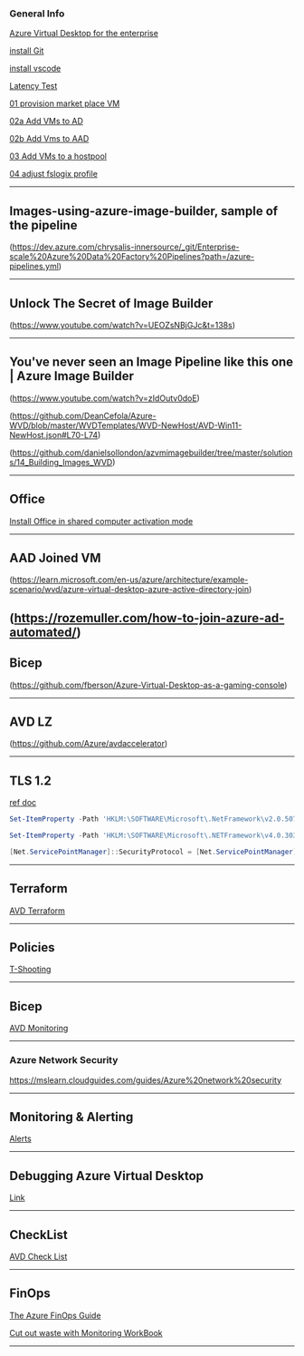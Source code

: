 ### General Info

[Azure Virtual Desktop for the enterprise](https://learn.microsoft.com/en-us/azure/architecture/example-scenario/wvd/windows-virtual-desktop)

[install Git](https://github.com/git-for-windows/git/releases/download/v2.39.0.windows.2/Git-2.39.0.2-64-bit.exe)

[install vscode](https://code.visualstudio.com/Download)

[Latency Test](https://www.azurespeed.com/Azure/Latency)

[01 provision market place VM](/LenVolk/Scripts/MarketPlaceVMs.ps1)

[02a Add VMs to AD](/LenVolk/Scripts/AD_VMjoin_invoke.ps1)

[02b Add Vms to AAD](/LenVolk/Scripts/001_AADextention_RBAC.ps1)

[03 Add VMs to a hostpool](/LenVolk/Scripts/000_invoke_command.ps1#L57-L75)

[04 adjust fslogix profile](/LenVolk/Scripts/000_invoke_command.ps1#L29-L42)

----
## Images-using-azure-image-builder, sample of the pipeline 
(https://dev.azure.com/chrysalis-innersource/_git/Enterprise-scale%20Azure%20Data%20Factory%20Pipelines?path=/azure-pipelines.yml)

----
## Unlock The Secret of Image Builder
(https://www.youtube.com/watch?v=UEOZsNBjGJc&t=138s)

----
## You've never seen an Image Pipeline like this one | Azure Image Builder
(https://www.youtube.com/watch?v=zIdOutv0doE)


(https://github.com/DeanCefola/Azure-WVD/blob/master/WVDTemplates/WVD-NewHost/AVD-Win11-NewHost.json#L70-L74)

(https://github.com/danielsollondon/azvmimagebuilder/tree/master/solutions/14_Building_Images_WVD)

----
## Office
[Install Office in shared computer activation mode](https://learn.microsoft.com/en-us/azure/virtual-desktop/install-office-on-wvd-master-image#install-office-in-shared-computer-activation-mode)

----
## AAD Joined VM
(https://learn.microsoft.com/en-us/azure/architecture/example-scenario/wvd/azure-virtual-desktop-azure-active-directory-join)

(https://rozemuller.com/how-to-join-azure-ad-automated/)
----
## Bicep
(https://github.com/fberson/Azure-Virtual-Desktop-as-a-gaming-console)

----
## AVD LZ
(https://github.com/Azure/avdaccelerator)

----
## TLS 1.2
[ref doc](https://learn.microsoft.com/en-us/mem/configmgr/core/plan-design/security/enable-tls-1-2-client#configure-for-strong-cryptography)

```powershell
Set-ItemProperty -Path 'HKLM:\SOFTWARE\Microsoft\.NetFramework\v2.0.50727' -Name 'SchUseStrongCrypto' -Value '1' -Type DWord

Set-ItemProperty -Path 'HKLM:\SOFTWARE\Microsoft\.NETFramework\v4.0.30319' -Name 'SchUseStrongCrypto' -Value '1' -Type DWord

[Net.ServicePointManager]::SecurityProtocol = [Net.ServicePointManager]::SecurityProtocol -bor [Net.SecurityProtocolType]::Tls12
```
----
## Terraform
[AVD Terraform](https://github.com/lenvolk/Plan-and-Implement-Identity-and-Security-on-AVD)

----
## Policies
[T-Shooting](https://jloudon.com/cloud/How-To-Win-vs-Azure-Policy-Non-Compliance/)

----
## Bicep
[AVD Monitoring](https://github.com/jamesatighe/AVD-BICEP/blob/main/Bicep/Monitoring.bicep)

----
### Azure Network Security
https://mslearn.cloudguides.com/guides/Azure%20network%20security

----
## Monitoring & Alerting
[Alerts](https://github.com/JCoreMS/AVDAlerts)

----
## Debugging Azure Virtual Desktop
[Link](https://blog.itprocloud.de/AVD-Azure-Virtual-Desktop-Error-Drill-Down-Workbook/)

----
## CheckList
[AVD Check List](https://github.com/Azure/review-checklists)

----
## FinOps
[The Azure FinOps Guide](https://techcommunity.microsoft.com/t5/fasttrack-for-azure/the-azure-finops-guide/ba-p/3704132)

[Cut out waste with Monitoring WorkBook](https://github.com/dolevshor/azure-orphan-resources)

----